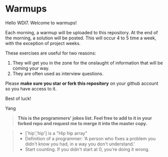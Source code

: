 # Warmups

Hello WDI7. Welcome to warmups!

Each morning, a warmup will be uploaded to this repository. At the end of the morning, a solution will be posted. This will occur 4 to 5 time a week, with the exception of project weeks.

These exercises are useful for two reasons:

1) They will get you in the zone for the onslaught of information that will be coming your way.
2) They are often used as interview questions.

Please **make sure you star or fork this repository** on your github account so you have access to it.

Best of luck!

Yang

> **This is the programmers' jokes list. Feel free to add to it in your forked repo and request me to merge it into the master copy.**

> - ['hip','hip'] is a "Hip hip array"
> - Definition of a programmer: 'A person who fixes a problem you didn't know you had, in a way you don't understand.'
> - Start counting. If you didn't start at 0, you're doing it wrong.
